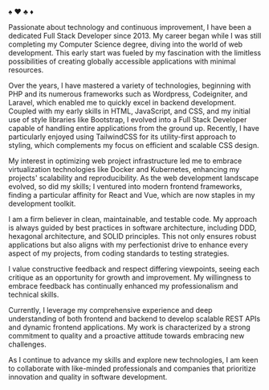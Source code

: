 ♠️ ♥️ ♣️ ♦️

Passionate about technology and continuous improvement, I have been a dedicated Full Stack Developer since 2013. My career began while I was still completing my Computer Science degree, diving into the world of web development. This early start was fueled by my fascination with the limitless possibilities of creating globally accessible applications with minimal resources.

Over the years, I have mastered a variety of technologies, beginning with PHP and its numerous frameworks such as Wordpress, Codeigniter, and Laravel, which enabled me to quickly excel in backend development. Coupled with my early skills in HTML, JavaScript, and CSS, and my initial use of style libraries like Bootstrap, I evolved into a Full Stack Developer capable of handling entire applications from the ground up. Recently, I have particularly enjoyed using TailwindCSS for its utility-first approach to styling, which complements my focus on efficient and scalable CSS design.

My interest in optimizing web project infrastructure led me to embrace virtualization technologies like Docker and Kubernetes, enhancing my projects' scalability and reproducibility. As the web development landscape evolved, so did my skills; I ventured into modern frontend frameworks, finding a particular affinity for React and Vue, which are now staples in my development toolkit.

I am a firm believer in clean, maintainable, and testable code. My approach is always guided by best practices in software architecture, including DDD, hexagonal architecture, and SOLID principles. This not only ensures robust applications but also aligns with my perfectionist drive to enhance every aspect of my projects, from coding standards to testing strategies.

I value constructive feedback and respect differing viewpoints, seeing each critique as an opportunity for growth and improvement. My willingness to embrace feedback has continually enhanced my professionalism and technical skills.

Currently, I leverage my comprehensive experience and deep understanding of both frontend and backend to develop scalable REST APIs and dynamic frontend applications. My work is characterized by a strong commitment to quality and a proactive attitude towards embracing new challenges.

As I continue to advance my skills and explore new technologies, I am keen to collaborate with like-minded professionals and companies that prioritize innovation and quality in software development.
